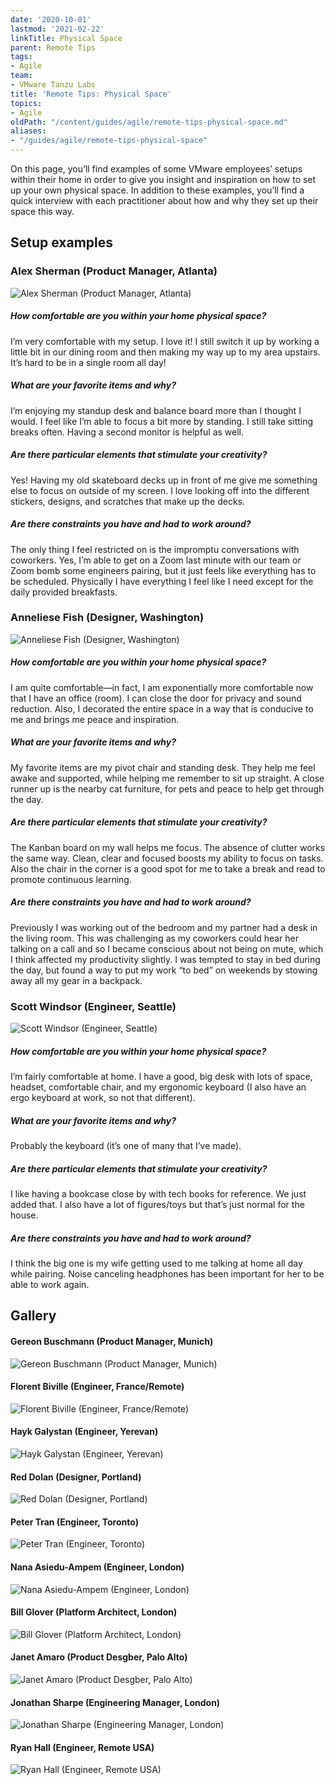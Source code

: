 ```yaml
---
date: '2020-10-01'
lastmod: '2021-02-22'
linkTitle: Physical Space
parent: Remote Tips
tags:
- Agile
team:
- VMware Tanzu Labs
title: 'Remote Tips: Physical Space'
topics:
- Agile
oldPath: "/content/guides/agile/remote-tips-physical-space.md"
aliases:
- "/guides/agile/remote-tips-physical-space"
---
```


On this page, you’ll find examples of some VMware employees’ setups within their home in order to give you insight and inspiration on how to set up your own physical space. In addition to these examples, you’ll find a quick interview with each practitioner about how and why they set up their space this way.

## Setup examples

### Alex Sherman (Product Manager, Atlanta)

![Alex Sherman (Product Manager, Atlanta)](images/alex-sherman.jpg)

##### How comfortable are you within your home physical space?

I’m very comfortable with my setup. I love it! I still switch it up by working a little bit in our dining room and then making my way up to my area upstairs. It’s hard to be in a single room all day!

##### What are your favorite items and why?

I’m enjoying my standup desk and balance board more than I thought I would. I feel like I’m able to focus a bit more by standing. I still take sitting breaks often. Having a second monitor is helpful as well.

##### Are there particular elements that stimulate your creativity?

Yes! Having my old skateboard decks up in front of me give me something else to focus on outside of my screen. I love looking off into the different stickers, designs, and scratches that make up the decks.

##### Are there constraints you have and had to work around?

The only thing I feel restricted on is the impromptu conversations with coworkers. Yes, I’m able to get on a Zoom last minute with our team or Zoom bomb some engineers pairing, but it just feels like everything has to be scheduled. Physically I have everything I feel like I need except for the daily provided breakfasts.

### Anneliese Fish (Designer, Washington)

![Anneliese Fish (Designer, Washington)](images/anneliese-fish.jpg)

##### How comfortable are you within your home physical space?

I am quite comfortable—in fact, I am exponentially more comfortable now that I have an office (room). I can close the door for privacy and sound reduction. Also, I decorated the entire space in a way that is conducive to me and brings me peace and inspiration.

##### What are your favorite items and why?

My favorite items are my pivot chair and standing desk. They help me feel awake and supported, while helping me remember to sit up straight. A close runner up is the nearby cat furniture, for pets and peace to help get through the day.

##### Are there particular elements that stimulate your creativity?

The Kanban board on my wall helps me focus. The absence of clutter works the same way. Clean, clear and focused boosts my ability to focus on tasks. Also the chair in the corner is a good spot for me to take a break and read to promote continuous learning.

##### Are there constraints you have and had to work around?

Previously I was working out of the bedroom and my partner had a desk in the living room. This was challenging as my coworkers could hear her talking on a call and so I became conscious about not being on mute, which I think affected my productivity slightly. I was tempted to stay in bed during the day, but found a way to put my work “to bed” on weekends by stowing away all my gear in a backpack.

### Scott Windsor (Engineer, Seattle)

![Scott Windsor (Engineer, Seattle)](images/scott-windsor.jpg)

##### How comfortable are you within your home physical space?

I’m fairly comfortable at home. I have a good, big desk with lots of space, headset, comfortable chair, and my ergonomic keyboard (I also have an ergo keyboard at work, so not that different).

##### What are your favorite items and why?

Probably the keyboard (it’s one of many that I’ve made).

##### Are there particular elements that stimulate your creativity?

I like having a bookcase close by with tech books for reference. We just added that. I also have a lot of figures/toys but that’s just normal for the house.

##### Are there constraints you have and had to work around?

I think the big one is my wife getting used to me talking at home all day while pairing. Noise canceling headphones has been important for her to be able to work again.

## Gallery

#### Gereon Buschmann (Product Manager, Munich)

![Gereon Buschmann (Product Manager, Munich)](images/gereon-buschmann.jpg)

#### Florent Biville (Engineer, France/Remote)

![Florent Biville (Engineer, France/Remote)](images/florent-biville.jpg)

#### Hayk Galystan (Engineer, Yerevan)

![Hayk Galystan (Engineer, Yerevan)](images/hayk-galystan.jpg)

#### Red Dolan (Designer, Portland)

![Red Dolan (Designer, Portland)](images/red-dolan.jpg)

#### Peter Tran (Engineer, Toronto)

![Peter Tran (Engineer, Toronto)](images/peter-tran.jpg)

#### Nana Asiedu-Ampem (Engineer, London)

![Nana Asiedu-Ampem (Engineer, London)](images/nana-asiedu.jpg)

#### Bill Glover (Platform Architect, London)

![Bill Glover (Platform Architect, London)](images/bill-glover.jpg)

#### Janet Amaro (Product Desgber, Palo Alto)

![Janet Amaro (Product Desgber, Palo Alto)](images/janet-amaro.jpg)

#### Jonathan Sharpe (Engineering Manager, London)

![Jonathan Sharpe (Engineering Manager, London)](images/jonathan-sharpe.jpg)

#### Ryan Hall (Engineer, Remote USA)

![Ryan Hall (Engineer, Remote USA)](images/ryan-hall.jpg)

<script>
    $(document).ready(function () {
        // Take all images in the "remote-physical-space", and wrap them in
        // an <a> tag with appropriate attributes.
        // We do this instead of using HTML in the .md file because:
        // 1. It keeps the .md file nice and understandable
        // 2. The src of markdown images may be modified by Hugo at build time.
        //    Therefore, it should be used as a source of truth for paths, rather
        //    than hardcoding path in some HTML.
        $('img')
            .filter(function(_, element) {
                return $(element).attr('src').indexOf('remote-physical-space') !== -1;
            })
            .wrap(function() {
                var element = $(this);
                var src = element.attr('src');
                var title = element.attr('alt');

                return $('<a></a>')
                    .attr('href', src)
                    .attr('title', title)
                    .attr('rel', 'gallery');
            });

        // Make all those "<a>" tags part of a lightbox gallery
        $("a[rel='gallery']").fancybox();
    });

</script>